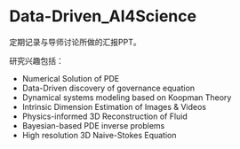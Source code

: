 # Data-Driven_AI4Science
定期记录与导师讨论所做的汇报PPT。

研究兴趣包括：
- Numerical Solution of PDE
- Data-Driven discovery of governance equation
- Dynamical systems modeling based on Koopman Theory
- Intrinsic Dimension Estimation of Images \& Videos
- Physics-informed 3D Reconstruction of Fluid
- Bayesian-based PDE inverse problems
- High resolution 3D Naive-Stokes Equation
